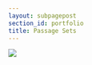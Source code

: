 ```yaml
---
layout: subpagepost
section_id: portfolio
title: Passage Sets
---
```

<div class="full">
    <div class="row">
        <div class="large-12 large-centered columns">
         <img src="../images/assets/Picture52.png">   
</div>
</div>
